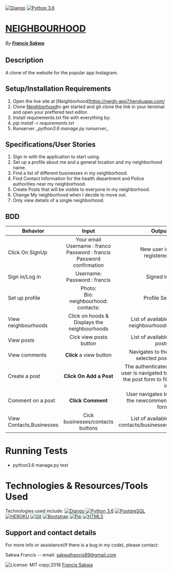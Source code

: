 [![Django](https://img.shields.io/badge/django-1.11-green.svg)](https://www.djangoproject.com/)
[![Python 3.6](https://img.shields.io/badge/python-3.6-yellow.svg)](https://www.python.org/downloads/release/python-360/)

# [NEIGHBOURHOOD](https://github.com/FrancisSakwa89/Neighbourhood.git/)
###### By **[Francis Sakwa](https://github.com/FrancisSakwa89)**
## Description
A clone of the website for the popular  app Instagram.


## Setup/Installation Requirements
1. Open the live site at [Neighborhood]https://neigh-app7.herokuapp.com/
2.  Clone [Neighborhood](https://github.com/FrancisSakwa89/Neighbourhood)to get started and git clone the link in your terminal and open your preffered text editor.
3. Install requirements.txt file with everything by:
4. _*pip install -r requirements.txt*_
5. Runserver *_python3.6 manage.py runserver*_

## Specifications/User Stories
1. Sign in with the application to start using.
2. Set up a profile about me and a general location and my neighborhood name.
3. Find a list of different businesses in my neighborhood.
4. Find Contact Information for the health department and Police authorities near my            neighborhood.
5. Create Posts that will be visible to everyone in my neighborhood.
6. Change My neighborhood when I decide to move out.
7. Only view details of a single neighborhood.

## BDD
| Behavior        | Input           | Output  |
| ------------- |:-------------:| -----:|
| Click On SignUp | Your email  <br> Username : franco <br> Password : francis <br> Password confirmation | New user is registered |
| Sign in/Log in |Username: <br> Password : francis | Signed in |
| Set up profile |Photo: <br> Bio: <br> neighbourhood: <br> contacts: | Profile Set |
| View neighbourhoods | Click on hoods  & Displays the neighbourhoods | List of available neighbourhoods |
| View posts | Cick view posts button | List of available posts |
| View comments | **Click** a view button | Navigates to the selected post |
| Create a post | **Click On Add a  Post** | The authenticated user is navigated to the post form to fill in |
| Comment on a post | **Click Comment** | User navigates to the newcomment form  |
| View Contacts,Businesses | Cick businesses/contacts buttons | List of available contacts/businesses |


# Running Tests
* python3.6 manage.py test


# Technologies & Resources/Tools Used
Technologies used include:
[![Django](https://img.shields.io/badge/django-1.11-skyblue.svg)](https://www.djangoproject.com/)
[![Python 3.6](https://img.shields.io/badge/python-3.6-lightblue.svg)](https://www.python.org/downloads/release/python-360/)
[![PostgreSQL](https://img.shields.io/badge/postgreSQL-11.1-darkblue.svg)](https://www.postgresql.org/)
[![HEROKU](https://img.shields.io/badge/heroku-v24-%239E7CC1.svg)](https://devcenter.heroku.com/articles/heroku-cli)
[![Git](https://img.shields.io/badge/git-2.17.1-rgb(245%2C%2077%2C%2039).svg)](https://git-scm.com/)
[![Bootstrap](https://img.shields.io/badge/bootstrap-4.0.0-purple.svg)](https://getbootstrap.com/)
[![Pip](https://img.shields.io/badge/pypi-v18.1-black.svg)](https://pypi.org/project/pip/)
[![HTML5](https://img.shields.io/badge/html-html5-e34f26.svg)](https://www.w3schools.com/html/html5_intro.asp)


## Support and contact details
For more info or assistance(If there is a bug in my code), please contact:

Sakwa Francis -- email: sakwafrancis89@gmail.com

![License: MIT](https://choosealicense.com/licenses/mit/#/License-MIT-yellow.svg) copy;2018 [Francis Sakwa](https://github.com/FrancisSakwa89/)